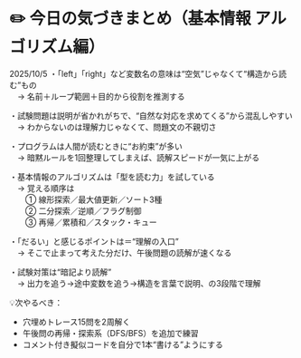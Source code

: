 # ✏️ 今日の気づきまとめ（基本情報 アルゴリズム編）
2025/10/5
・「left」「right」など変数名の意味は“空気”じゃなくて“構造から読む”もの  
　→ 名前＋ループ範囲＋目的から役割を推測する  

・試験問題は説明が省かれがちで、“自然な対応を求めてくる”から混乱しやすい  
　→ わからないのは理解力じゃなくて、問題文の不親切さ  

・プログラムは人間が読むときに“お約束”が多い  
　→ 暗黙ルールを1回整理してしまえば、読解スピードが一気に上がる  

・基本情報のアルゴリズムは「型を読む力」を試している  
　→ 覚える順序は  
　　① 線形探索／最大値更新／ソート3種  
　　② 二分探索／逆順／フラグ制御  
　　③ 再帰／累積和／スタック・キュー  

・「だるい」と感じるポイントは＝“理解の入口”  
　→ そこで止まって考えた分だけ、午後問題の読解が速くなる  

・試験対策は“暗記より読解”  
　→ 出力を追う→途中変数を追う→構造を言葉で説明、の3段階で理解  

💡次やるべき：  
- 穴埋めトレース15問を2周解く  
- 午後問の再帰・探索系（DFS/BFS）を追加で練習  
- コメント付き擬似コードを自分で1本“書ける”ようにする
